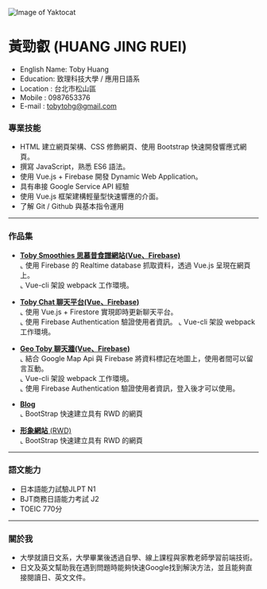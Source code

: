 ![Image of Yaktocat](https://images.plurk.com/4zVbCAuFOLdyDpTrnlIx.jpg )
# 黃勁叡 (HUANG JING RUEI)

* English Name: Toby Huang
* Education: 致理科技大學 / 應用日語系
* Location : 台北市松山區
* Mobile : 0987653376
* E-mail : tobytohg@gmail.com

### 專業技能
- HTML 建立網頁架構、CSS 修飾網頁、使用 Bootstrap 快速開發響應式網頁。
- 撰寫 JavaScript，熟悉 ES6 語法。
- 使用 Vue.js + Firebase 開發 Dynamic Web Application。
- 具有串接 Google Service API 經驗
- 使用 Vue.js 框架建構輕量型快速響應的介面。
- 了解 Git / Github 與基本指令運用
<hr>


### 作品集 
- <a href="https://toby-smoothies.firebaseapp.com/#/" target="_blank"><B>Toby Smoothies 思慕昔食譜網站(Vue、Firebase)</B></a> <BR>
  ⌞ 使用 Firebase 的 Realtime database 抓取資料，透過 Vue.js 呈現在網頁上。 <BR>
  ⌞ Vue-cli 架設 webpack 工作環境。 <BR>

- <a href="https://toby-chat.firebaseapp.com/" target="_blank"><B>Toby Chat 聊天平台(Vue、Firebase)</B></a> <BR>
  ⌞ 使用 Vue.js + Firestore 實現即時更新聊天平台。<BR>
  ⌞ 使用 Firebase Authentication 驗證使用者資訊。
  ⌞ Vue-cli 架設 webpack 工作環境。 <BR>
   
- <a href="https://geo-toby.firebaseapp.com/" target="_blank"><B>Geo Toby 聊天牆(Vue、Firebase)</B> </a> <BR>
  ⌞ 結合 Google Map Api 與 Firebase 將資料標記在地圖上，使用者間可以留言互動。<BR>
  ⌞ Vue-cli 架設 webpack 工作環境。 <BR>
  ⌞ 使用 Firebase Authentication 驗證使用者資訊，登入後才可以使用。

- <a href="https://tobyhuangtw.github.io/blog-bootstrap/" target="_blank"><B>Blog</B> </a> <BR>
  ⌞ BootStrap 快速建立具有 RWD 的網頁 <BR> 

- <a href="https://tobyhuangtw.github.io/TobyHuang.github.io/" target="_blank"><B>形象網站</B> (RWD)</a> <BR>
  ⌞ BootStrap 快速建立具有 RWD 的網頁<BR>
<hr>

### 語文能力
- 日本語能力試驗JLPT N1
- BJT商務日語能力考試 J2
- TOEIC 770分
<hr>

### 關於我
* 大學就讀日文系，大學畢業後透過自學、線上課程與家教老師學習前端技術。
* 日文及英文幫助我在遇到問題時能夠快速Google找到解決方法，並且能夠直接閱讀日、英文文件。
